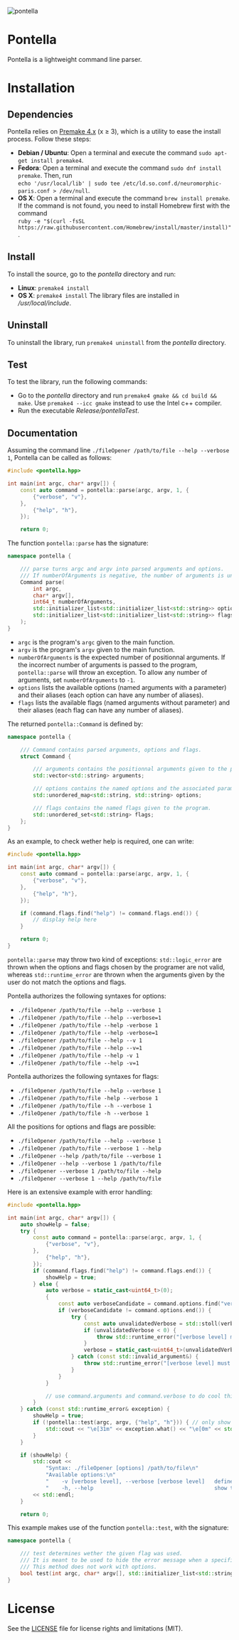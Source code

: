![pontella](pontellaBanner.png "The Pontella banner")

# Pontella

Pontella is a lightweight command line parser.

# Installation

## Dependencies

Pontella relies on [Premake 4.x](https://github.com/premake/premake-4.x) (x ≥ 3), which is a utility to ease the install process. Follow these steps:
  - __Debian / Ubuntu__: Open a terminal and execute the command `sudo apt-get install premake4`.
  - __Fedora__: Open a terminal and execute the command `sudo dnf install premake`. Then, run<br />
  `echo '/usr/local/lib' | sudo tee /etc/ld.so.conf.d/neuromorphic-paris.conf > /dev/null`.
  - __OS X__: Open a terminal and execute the command `brew install premake`. If the command is not found, you need to install Homebrew first with the command<br />
  `ruby -e "$(curl -fsSL https://raw.githubusercontent.com/Homebrew/install/master/install)"`.

## Install

To install the source, go to the *pontella* directory and run:
  - __Linux__: `premake4 install`
  - __OS X__: `premake4 install`
The library files are installed in */usr/local/include*.

## Uninstall

To uninstall the library, run `premake4 uninstall` from the *pontella* directory.

## Test

To test the library, run the following commands:
  - Go to the *pontella* directory and run `premake4 gmake && cd build && make`. Use `premake4 --icc gmake` instead to use the Intel c++ compiler.
  - Run the executable *Release/pontellaTest*.

## Documentation

Assuming the command line `./fileOpener /path/to/file --help --verbose 1`, Pontella can be called as follows:
```cpp
#include <pontella.hpp>

int main(int argc, char* argv[]) {
    const auto command = pontella::parse(argc, argv, 1, {
        {"verbose", "v"},
    },
        {"help", "h"},
    });

    return 0;
```

The function `pontella::parse` has the signature:
```cpp
namespace pontella {

    /// parse turns argc and argv into parsed arguments and options.
    /// If numberOfArguments is negative, the number of arguments is unlimited.
    Command parse(
        int argc,
        char* argv[],
        int64_t numberOfArguments,
        std::initializer_list<std::initializer_list<std::string>> options,
        std::initializer_list<std::initializer_list<std::string>> flags
    );
}
```

- `argc` is the program's `argc` given to the main function.
- `argv` is the program's `argv` given to the main function.
- `numberOfArguments` is the expected number of positionnal arguments. If the incorrect number of arguments is passed to the program, `pontella::parse` will throw an exception. To allow any number of arguments, set `numberOfArguments` to `-1`.
- `options` lists the available options (named arguments with a parameter) and their aliases (each option can have any number of aliases).
- `flags` lists the available flags (named arguments without parameter) and their aliases (each flag can have any number of aliases).

The returned `pontella::Command` is defined by:
```cpp
namespace pontella {

    /// Command contains parsed arguments, options and flags.
    struct Command {

        /// arguments contains the positionnal arguments given to the program.
        std::vector<std::string> arguments;

        /// options contains the named options and the associated parameter given to the program.
        std::unordered_map<std::string, std::string> options;

        /// flags contains the named flags given to the program.
        std::unordered_set<std::string> flags;
    };
}
```

As an example, to check wether help is required, one can write:
```cpp
#include <pontella.hpp>

int main(int argc, char* argv[]) {
    const auto command = pontella::parse(argc, argv, 1, {
        {"verbose", "v"},
    },
        {"help", "h"},
    });

    if (command.flags.find("help") != command.flags.end()) {
        // display help here
    }

    return 0;
}
```

`pontella::parse` may throw two kind of exceptions: `std::logic_error` are thrown when the options and flags chosen by the programer are not valid, whereas `std::runtime_error` are thrown when the arguments given by the user do not match the options and flags.

Pontella authorizes the following syntaxes for options:
- `./fileOpener /path/to/file --help --verbose 1`
- `./fileOpener /path/to/file --help --verbose=1`
- `./fileOpener /path/to/file --help -verbose 1`
- `./fileOpener /path/to/file --help -verbose=1`
- `./fileOpener /path/to/file --help --v 1`
- `./fileOpener /path/to/file --help --v=1`
- `./fileOpener /path/to/file --help -v 1`
- `./fileOpener /path/to/file --help -v=1`

Pontella authorizes the following syntaxes for flags:
- `./fileOpener /path/to/file --help --verbose 1`
- `./fileOpener /path/to/file -help --verbose 1`
- `./fileOpener /path/to/file --h --verbose 1`
- `./fileOpener /path/to/file -h --verbose 1`

All the positions for options and flags are possible:
- `./fileOpener /path/to/file --help --verbose 1`
- `./fileOpener /path/to/file --verbose 1 --help`
- `./fileOpener --help /path/to/file --verbose 1`
- `./fileOpener --help --verbose 1 /path/to/file`
- `./fileOpener --verbose 1 /path/to/file --help`
- `./fileOpener --verbose 1 --help /path/to/file`

Here is an extensive example with error handling:
```cpp
#include <pontella.hpp>

int main(int argc, char* argv[]) {
    auto showHelp = false;
    try {
        const auto command = pontella::parse(argc, argv, 1, {
            {"verbose", "v"},
        },
            {"help", "h"},
        });
        if (command.flags.find("help") != command.flags.end()) {
            showHelp = true;
        } else {
            auto verbose = static_cast<uint64_t>(0);
            {
                const auto verboseCandidate = command.options.find("verbose");
                if (verboseCandidate != command.options.end()) {
                    try {
                        const auto unvalidatedVerbose = std::stoll(verboseCandidate->second);
                        if (unvalidatedVerbose < 0) {
                            throw std::runtime_error("[verbose level] must be a positive integer (got '" + verboseCandidate->second + "')");
                        }
                        verbose = static_cast<uint64_t>(unvalidatedVerbose);
                    } catch (const std::invalid_argument&) {
                        throw std::runtime_error("[verbose level] must be a positive integer (got '" + verboseCandidate->second + "')");
                    }
                }
            }

            // use command.arguments and command.verbose to do cool things
        }
    } catch (const std::runtime_error& exception) {
        showHelp = true;
        if (!pontella::test(argc, argv, {"help", "h"})) { // only show the error if help was not required
            std::cout << "\e[31m" << exception.what() << "\e[0m" << std::endl;
        }
    }

    if (showHelp) {
        std::cout <<
            "Syntax: ./fileOpener [options] /path/to/file\n"
            "Available options:\n"
            "    -v [verbose level], --verbose [verbose level]   define the level of verbose (defaults to 0)\n"
            "    -h, --help                                      show this help message\n"
        << std::endl;
    }

    return 0;
```

This example makes use of the function `pontella::test`, with the signature:
```cpp
namespace pontella {

    /// test determines wether the given flag was used.
    /// It is meant to be used to hide the error message when a specific flag (such as help) is given.
    /// This method does not work with options.
    bool test(int argc, char* argv[], std::initializer_list<std::string> flag);
}
```

# License

See the [LICENSE](LICENSE.md) file for license rights and limitations (MIT).
